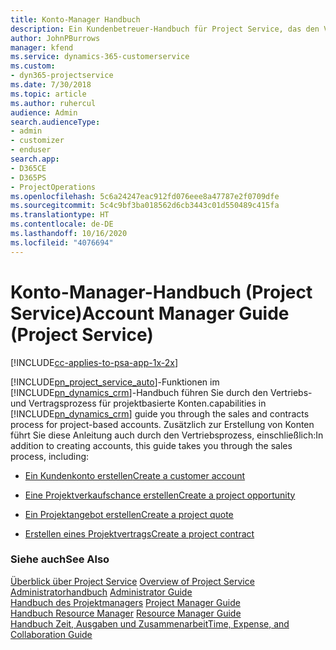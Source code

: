 ```yaml
---
title: Konto-Manager Handbuch
description: Ein Kundenbetreuer-Handbuch für Project Service, das den Verkaufs- und Vertragsprozess für projektbasierte Konten durchgeht.
author: JohnPBurrows
manager: kfend
ms.service: dynamics-365-customerservice
ms.custom:
- dyn365-projectservice
ms.date: 7/30/2018
ms.topic: article
ms.author: ruhercul
audience: Admin
search.audienceType:
- admin
- customizer
- enduser
search.app:
- D365CE
- D365PS
- ProjectOperations
ms.openlocfilehash: 5c6a24247eac912fd076eee8a47787e2f0709dfe
ms.sourcegitcommit: 5c4c9bf3ba018562d6cb3443c01d550489c415fa
ms.translationtype: HT
ms.contentlocale: de-DE
ms.lasthandoff: 10/16/2020
ms.locfileid: "4076694"
---
```

# <a name="account-manager-guide-project-service"></a><span data-ttu-id="a6e3e-103">Konto-Manager-Handbuch (Project Service)</span><span class="sxs-lookup"><span data-stu-id="a6e3e-103">Account Manager Guide (Project Service)</span></span>

[!INCLUDE[cc-applies-to-psa-app-1x-2x](../includes/cc-applies-to-psa-app-1x-2x.md)]

[!INCLUDE[pn_project_service_auto](../includes/pn-project-service-auto.md)]<span data-ttu-id="a6e3e-104">-Funktionen im [!INCLUDE[pn_dynamics_crm](../includes/pn-dynamics-crm.md)]-Handbuch führen Sie durch den Vertriebs- und Vertragsprozess für projektbasierte Konten.</span><span class="sxs-lookup"><span data-stu-id="a6e3e-104">capabilities in [!INCLUDE[pn_dynamics_crm](../includes/pn-dynamics-crm.md)] guide you through the sales and contracts process for project-based accounts.</span></span> <span data-ttu-id="a6e3e-105">Zusätzlich zur Erstellung von Konten führt Sie diese Anleitung auch durch den Vertriebsprozess, einschließlich:</span><span class="sxs-lookup"><span data-stu-id="a6e3e-105">In addition to creating accounts, this guide takes you through the sales process, including:</span></span>  
  
-   [<span data-ttu-id="a6e3e-106">Ein Kundenkonto erstellen</span><span class="sxs-lookup"><span data-stu-id="a6e3e-106">Create a customer account</span></span>](../psa/create-customer-account.md)  
  
-   [<span data-ttu-id="a6e3e-107">Eine Projektverkaufschance erstellen</span><span class="sxs-lookup"><span data-stu-id="a6e3e-107">Create a project opportunity</span></span>](../psa/create-project-opportunity.md)  
  
-   [<span data-ttu-id="a6e3e-108">Ein Projektangebot erstellen</span><span class="sxs-lookup"><span data-stu-id="a6e3e-108">Create a project quote</span></span>](../psa/create-project-quote.md)  
  
-   [<span data-ttu-id="a6e3e-109">Erstellen eines Projektvertrags</span><span class="sxs-lookup"><span data-stu-id="a6e3e-109">Create a project contract</span></span>](../psa/create-project-contract.md)  
  
  
### <a name="see-also"></a><span data-ttu-id="a6e3e-110">Siehe auch</span><span class="sxs-lookup"><span data-stu-id="a6e3e-110">See Also</span></span>  
 <span data-ttu-id="a6e3e-111">[Überblick über Project Service](../psa/overview.md) </span><span class="sxs-lookup"><span data-stu-id="a6e3e-111">[Overview of Project Service](../psa/overview.md) </span></span>  
 <span data-ttu-id="a6e3e-112">[Administratorhandbuch](../psa/admin-guide.md) </span><span class="sxs-lookup"><span data-stu-id="a6e3e-112">[Administrator Guide](../psa/admin-guide.md) </span></span>  
 <span data-ttu-id="a6e3e-113">[Handbuch des Projektmanagers](../psa/project-manager-guide.md) </span><span class="sxs-lookup"><span data-stu-id="a6e3e-113">[Project Manager Guide](../psa/project-manager-guide.md) </span></span>  
 <span data-ttu-id="a6e3e-114">[Handbuch Resource Manager](../psa/resource-manager-guide.md) </span><span class="sxs-lookup"><span data-stu-id="a6e3e-114">[Resource Manager Guide](../psa/resource-manager-guide.md) </span></span>  
 [<span data-ttu-id="a6e3e-115">Handbuch Zeit, Ausgaben und Zusammenarbeit</span><span class="sxs-lookup"><span data-stu-id="a6e3e-115">Time, Expense, and Collaboration Guide</span></span>](../psa/time-expense-collaboration-guide.md)
